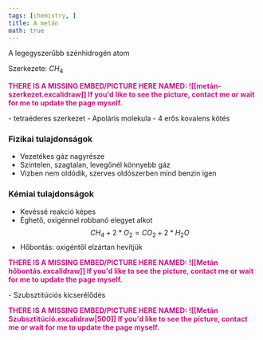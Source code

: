 ```yaml
---
tags: [chemistry, ] 
title: A metán
math: true
---
```

A legegyszerűbb szénhidrogén atom

Szerkezete: $CH_4$

<p style='color: MediumVioletRed;'><b>THERE IS A MISSING EMBED/PICTURE HERE NAMED: ![[metán-szerkezet.excalidraw]]
If you'd like to see the picture, contact me or wait for me to update the page myself. </b></p>
- tetraéderes szerkezet
- Apoláris molekula
- 4 erős kovalens kötés

### Fizikai tulajdonságok
- Vezetékes gáz nagyrésze
- Szintelen, szagtalan, levegőnél könnyebb gáz
- Vizben nem oldódik, szerves oldószerben mind benzin igen

### Kémiai tulajdonságok
- Kevéssé reakció képes
- Éghető, oxigénnel robbanó elegyet alkot
$$CH_4+2*O_2=CO_2+2*H_2O$$
- Hőbontás: oxigéntől elzártan hevítjük
<p style='color: MediumVioletRed;'><b>THERE IS A MISSING EMBED/PICTURE HERE NAMED: ![[Metán hőbontás.excalidraw]]
If you'd like to see the picture, contact me or wait for me to update the page myself. </b></p>
- Szubsztitúciós kicserélődés
<p style='color: MediumVioletRed;'><b>THERE IS A MISSING EMBED/PICTURE HERE NAMED: ![[Metán Szubsztitúció.excalidraw|500]]
If you'd like to see the picture, contact me or wait for me to update the page myself. </b></p>

 